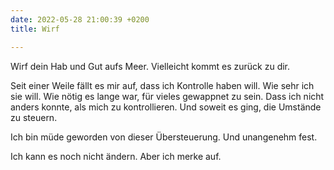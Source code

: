 ```yaml
---
date: 2022-05-28 21:00:39 +0200
title: Wirf

---
```

Wirf dein Hab und Gut aufs Meer. Vielleicht kommt es zurück zu dir. 

Seit einer Weile fällt es mir auf, dass ich Kontrolle haben will. Wie sehr ich sie will. Wie nötig es lange war, für vieles gewappnet zu sein. Dass ich nicht anders konnte, als mich zu kontrollieren. Und soweit es ging, die Umstände zu steuern.

Ich bin müde geworden von dieser Übersteuerung. Und unangenehm fest.

Ich kann es noch nicht ändern. Aber ich merke auf. 